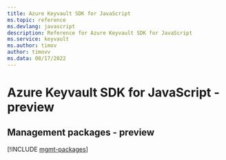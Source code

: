 ```yaml
---
title: Azure Keyvault SDK for JavaScript
ms.topic: reference
ms.devlang: javascript
description: Reference for Azure Keyvault SDK for JavaScript
ms.service: keyvault
ms.author: timov
author: timovv
ms.data: 08/17/2022
---
```

# Azure Keyvault SDK for JavaScript - preview

## Management packages - preview
[!INCLUDE [mgmt-packages](keyvault-mgmt-index.md)]
